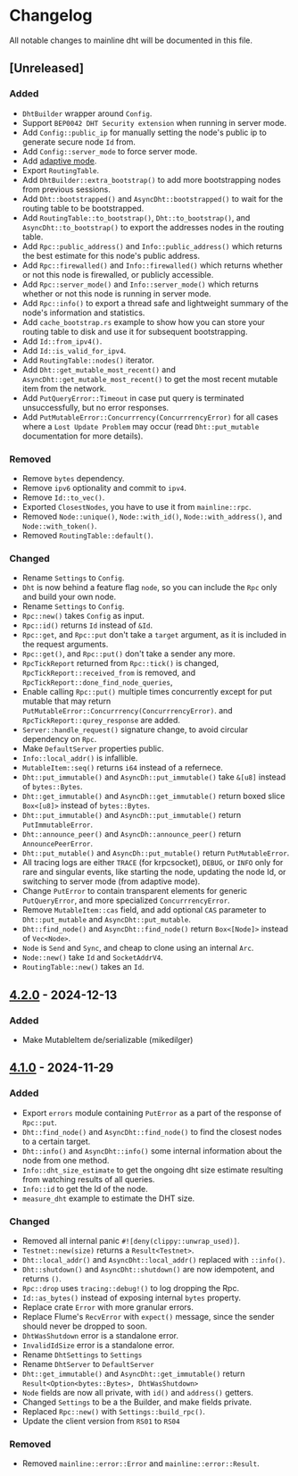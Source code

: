 # Changelog

All notable changes to mainline dht will be documented in this file.

## [Unreleased]

### Added

- `DhtBuilder` wrapper around `Config`.
- Support `BEP0042 DHT Security extension` when running in server mode. 
- Add `Config::public_ip` for manually setting the node's public ip to generate secure node `Id` from.
- Add `Config::server_mode` to force server mode.
- Add [adaptive mode](https://github.com/pubky/mainline?tab=readme-ov-file#adaptive-mode).
- Export `RoutingTable`.
- Add `DhtBuilder::extra_bootstrap()` to add more bootstrapping nodes from previous sessions.
- Add `Dht::bootstrapped()` and `AsyncDht::bootstrapped()` to wait for the routing table to be bootstrapped.
- Add `RoutingTable::to_bootstrap()`, `Dht::to_bootstrap()`, and `AsyncDht::to_bootstrap()` to export the addresses nodes in the routing table.
- Add `Rpc::public_address()` and `Info::public_address()` which returns the best estimate for this node's public address.
- Add `Rpc::firewalled()` and `Info::firewalled()` which returns whether or not this node is firewalled, or publicly accessible.
- Add `Rpc::server_mode()` and `Info::server_mode()` which returns whether or not this node is running in server mode.
- Add `Rpc::info()` to export a thread safe and lightweight summary of the node's information and statistics.
- Add `cache_bootstrap.rs` example to show how you can store your routing table to disk and use it for subsequent bootstrapping.
- Add `Id::from_ipv4()`.
- Add `Id::is_valid_for_ipv4`.
- Add `RoutingTable::nodes()` iterator.
- Add `Dht::get_mutable_most_recent()` and `AsyncDht::get_mutable_most_recent()` to get the most recent mutable item from the network.
- Add `PutQueryError::Timeout` in case put query is terminated unsuccessfully, but no error responses.
- Add `PutMutableError::Concurrrency(ConcurrrencyError)` for all cases where a `Lost Update Problem` may occur (read `Dht::put_mutable` documentation for more details).

### Removed

- Remove `bytes` dependency.
- Remove `ipv6` optionality and commit to `ipv4`.
- Remove `Id::to_vec()`.
- Exported `ClosestNodes`, you have to use it from `mainline::rpc`.
- Removed `Node::unique()`, `Node::with_id()`, `Node::with_address()`, and `Node::with_token()`.
- Removed `RoutingTable::default()`.

### Changed

- Rename `Settings` to `Config`.
- `Dht` is now behind a feature flag `node`, so you can include the `Rpc` only and build your own node.
- Rename `Settings` to `Config`.
- `Rpc::new()` takes `Config` as input.
- `Rpc::id()` returns `Id` instead of `&Id`.
- `Rpc::get`, and `Rpc::put` don't take a `target` argument, as it is included in the request arguments.
- `Rpc::get()`, and `Rpc::put()` don't take a sender any more.
- `RpcTickReport` returned from `Rpc::tick()` is changed, `RpcTickReport::received_from` is removed, and `RpcTickReport::done_find_node_queries`, 
- Enable calling `Rpc::put()` multiple times concurrently except for put mutable that may return `PutMutableError::Concurrrency(ConcurrrencyError)`.
  and `RpcTickReport::qurey_response` are added.
- `Server::handle_request()` signature change, to avoid circular dependency on `Rpc`.
- Make `DefaultServer` properties public.
- `Info::local_addr()` is infallible.
- `MutableItem::seq()` returns `i64` instead of a refernece.
- `Dht::put_immutable()` and `AsyncDh::put_immutable()` take `&[u8]` instead of `bytes::Bytes`.
- `Dht::get_immutable()` and `AsyncDh::get_immutable()` return boxed slice `Box<[u8]>` instead of `bytes::Bytes`.
- `Dht::put_immutable()` and `AsyncDh::put_immutable()` return `PutImmutableError`.
- `Dht::announce_peer()` and `AsyncDh::announce_peer()` return `AnnouncePeerError`.
- `Dht::put_mutable()` and `AsyncDh::put_mutable()` return `PutMutableError`.
- All tracing logs are either `TRACE` (for krpcsocket), `DEBUG`, or `INFO` only for rare and singular events, 
  like starting the node, updating the node Id, or switching to server mode (from adaptive mode).
- Change `PutError` to contain transparent elements for generic `PutQueryError`, and more specialized `ConcurrrencyError`.
- Remove `MutableItem::cas` field, and add optional `CAS` parameter to `Dht::put_mutable` and `AsyncDht::put_mutable`.
- `Dht::find_node()` and `AsyncDht::find_node()` return `Box<[Node]>` instead of `Vec<Node>`.
- `Node` is `Send` and `Sync`, and cheap to clone using an internal `Arc`.
- `Node::new()` take `Id` and `SocketAddrV4`.
- `RoutingTable::new()` takes an `Id`.

##  [4.2.0](https://github.com/pubky/mainline/compare/v4.1.0...v4.2.0) - 2024-12-13

### Added

- Make MutableItem de/serializable (mikedilger)

##  [4.1.0](https://github.com/pubky/mainline/compare/v3.0.0...v4.1.0) - 2024-11-29

### Added

- Export `errors` module containing `PutError` as a part of the response of `Rpc::put`.
- `Dht::find_node()` and `AsyncDht::find_node()` to find the closest nodes to a certain target.
- `Dht::info()` and `AsyncDht::info()` some internal information about the node from one method.
- `Info::dht_size_estimate` to get the ongoing dht size estimate resulting from watching results of all queries.
- `Info::id` to get the Id of the node.
- `measure_dht` example to estimate the DHT size.

### Changed

- Removed all internal panic `#![deny(clippy::unwrap_used)]`.
- `Testnet::new(size)` returns a `Result<Testnet>`.
- `Dht::local_addr()` and `AsyncDht::local_addr()` replaced with `::info()`.
- `Dht::shutdown()` and `AsyncDht::shutdown()` are now idempotent, and returns `()`.
- `Rpc::drop` uses `tracing::debug!()` to log dropping the Rpc.
- `Id::as_bytes()` instead of exposing internal `bytes` property.
- Replace crate `Error` with more granular errors.
- Replace Flume's `RecvError` with `expect()` message, since the sender should never be dropped to soon.
- `DhtWasShutdown` error is a standalone error.
- `InvalidIdSize` error is a standalone error.
- Rename `DhtSettings` to `Settings`
- Rename `DhtServer` to `DefaultServer`
- `Dht::get_immutable()` and `AsyncDht::get_immutable()` return `Result<Option<bytes::Bytes>, DhtWasShutdown>`
- `Node` fields are now all private, with `id()` and `address()` getters.
- Changed `Settings` to be a the Builder, and make fields private.
- Replaced `Rpc::new()` with `Settings::build_rpc()`.
- Update the client version from `RS01` to `RS04`

### Removed

- Removed `mainline::error::Error` and `mainline::error::Result`.
